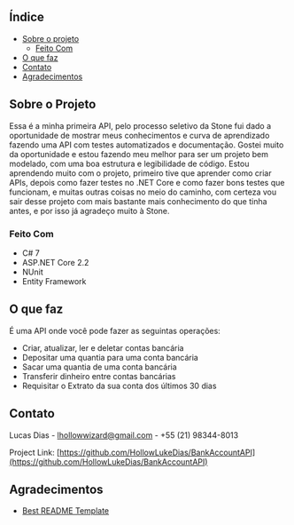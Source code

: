## Índice

* [Sobre o projeto](#sobre-o-projeto)
  * [Feito Com](#feito-com)
* [O que faz](#o-que-faz)
* [Contato](#contato)
* [Agradecimentos](#agradecimentos)



## Sobre o Projeto

Essa é a minha primeira API, pelo processo seletivo da Stone fui dado a oportunidade de mostrar meus conhecimentos e curva de aprendizado fazendo uma API com testes automatizados e documentação. Gostei muito da oportunidade e estou fazendo meu melhor para ser um projeto bem modelado, com uma boa estrutura e legibilidade de código.
Estou aprendendo muito com o projeto, primeiro tive que aprender como criar APIs, depois como fazer testes no .NET Core e como fazer bons testes que funcionam, e muitas outras coisas no meio do caminho, com certeza vou sair desse projeto com mais bastante mais conhecimento do que tinha antes, e por isso já agradeço muito à Stone.

### Feito Com
* C# 7
* ASP.NET Core 2.2
* NUnit
* Entity Framework



## O que faz
É uma API onde você pode fazer as seguintas operações:
* Criar, atualizar, ler e deletar contas bancária
* Depositar uma quantia para uma conta bancária
* Sacar uma quantia de uma conta bancária
* Transferir dinheiro entre contas bancárias
* Requisitar o Extrato da sua conta dos últimos 30 dias


## Contato

Lucas Dias - [lhollowwizard@gmail.com](lhollowwizard@gmail.com) - +55 (21) 98344-8013

Project Link: [https://github.com/HollowLukeDias/BankAccountAPI](https://github.com/HollowLukeDias/BankAccountAPI)




## Agradecimentos
* [Best README Template](https://github.com/othneildrew/Best-README-Template)
